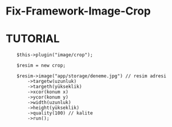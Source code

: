 # Fix-Framework-Image-Crop


# TUTORIAL

		$this->plugin("image/crop");

		$resim = new crop;

		$resim->image("app/storage/deneme.jpg") // resim adresi
			->targetw(uzunluk)
			->targeth(yükseklik)
			->xcor(konum x)
			->ycor(konum y)
			->width(uzunluk)
			->height(yükseklik)
			->quality(100) // kalite
			->run();

